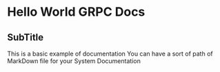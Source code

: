 # Hello World GRPC Docs

## SubTitle

This is a basic example of documentation
You can have a sort of path of MarkDown file for your System Documentation
